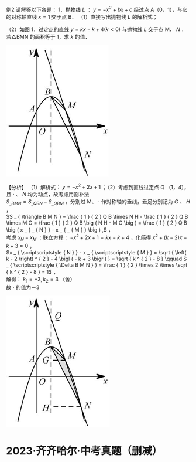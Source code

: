 例2 请解答以下各题： 1．抛物线 $L$ ： $y = - x ^ { 2 } + b x + c$ 经过点 A（0，1），与它的对称轴直线 $x { = } 1$ 交于点 B．
（1）直接写出抛物线 $L$ 的解析式；

（2）如图 1，过定点的直线 $y = k x - k + 4 \big ( k < 0 \big )$ 与抛物线 $L$ 交于点 M、 $N$ ．若△BMN 的面积等于 1，求 $k$ 的值．

![](<../../qs_image_DB/专题3-3_二次函数面积定值、比例问题以及米勒角问题（解析版）_/7640e0d86f2c8a5655b4de759140ad87b662324f9bac7e8a69f5cd119e3b0753.jpg>)

【分析】
（1）解析式： $y = - x ^ { 2 } + 2 x + 1$ ；（2）考虑到直线过定点 $Q$ （1，4），且 $\cdot$ 、 $N$ 均为动点，故考虑用割补法  
$S _ { \_ B M N } = S _ { \_ Q B N } - S _ { \_ Q B M }$ ，分别过 M、 $\cdot$ 作对称轴的垂线，垂足分别记为 $G$ 、 $H$ ，  
$S _ { \triangle B M N } = \frac { 1 } { 2 } Q B \times N H - \frac { 1 } { 2 } Q B \times M G = \frac { 1 } { 2 } Q B \big ( N H - M G \big ) = \frac { 1 } { 2 } Q B \big ( x _ { _ { N } } - x _ { _ { M } } \big ) ,$ ，  
考虑 $x _ { N } - x _ { M }$ ：联立方程： $- x ^ { 2 } + 2 x + 1 = k x - k + 4$ ，化简得 $x ^ { 2 } + { \bigl ( } k - 2 { \bigr ) } x - k + 3 = 0$ ，  
$x _ { \scriptscriptstyle { N } } - x _ { \scriptscriptstyle { M } } = \sqrt { \left( k - 2 \right) ^ { 2 } - 4 \bigl ( - k + 3 \bigr ) } = \sqrt { k ^ { 2 } - 8 } \qquad S _ { \scriptscriptstyle { \Delta B M N } } = \frac { 1 } { 2 } \times 2 \times \sqrt { k ^ { 2 } - 8 } = 1$ ，  
解得： $k _ { 1 } = - 3 , k _ { 2 } = 3$ （舍）  
故 $\cdot$ 的值为－3

![](<../../qs_image_DB/专题3-3_二次函数面积定值、比例问题以及米勒角问题（解析版）_/b0f164842d52e3f1dd8e080a18960d7bbd9355900672e9e662522f33dda15cd3.jpg>)

# 2023·齐齐哈尔·中考真题（删减）
